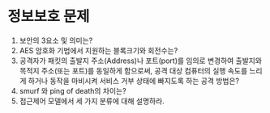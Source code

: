 # 정보보호 문제

1. 보안의 3요소 및 의미는?  
2. AES 암호화 기법에서 지원하는 블록크기와 회전수는?  
3. 공격자가 패킷의 출발지 주소(Address)나 포트(port)를 임의로 변경하여 출발지와 목적지 주소(또는 포트)를 동일하게 함으로써,
공격 대상 컴퓨터의 실행 속도를 느리게 하거나 동작을 마비시켜 서비스 거부 상태에 빠지도록 하는 공격 방법은?  
4. smurf 와 ping of death의 차이는?  
5. 접근제어 모델에서 세 가지 분류에 대해 설명하라.  